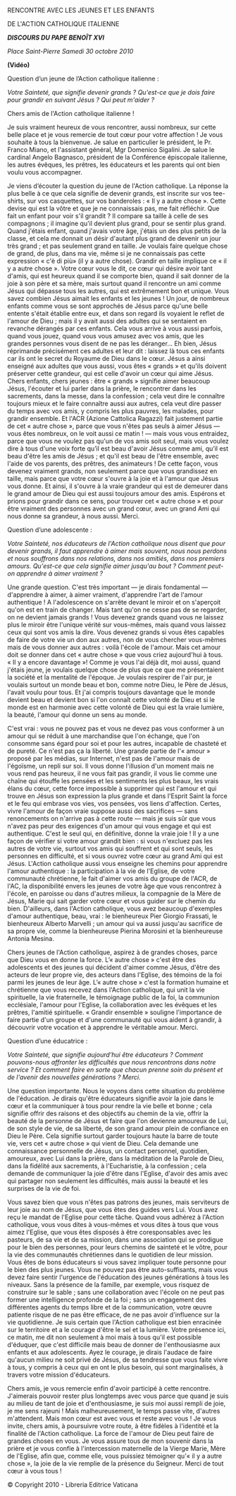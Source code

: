 RENCONTRE AVEC LES JEUNES ET LES ENFANTS

DE L'ACTION CATHOLIQUE ITALIENNE

***DISCOURS DU PAPE BENOÎT XVI***

*Place Saint-Pierre* *Samedi 30 octobre 2010*

**(Vidéo)**

Question d’un jeune de l’Action catholique italienne :

*Votre Sainteté, que signifie devenir grands ? Qu'est-ce que je dois faire pour grandir en suivant Jésus ? Qui peut m'aider ?*

Chers amis de l'Action catholique italienne !

Je suis vraiment heureux de vous rencontrer, aussi nombreux, sur cette belle place et je vous remercie de tout cœur pour votre affection ! Je vous souhaite à tous la bienvenue. Je salue en particulier le président, le Pr. Franco Miano, et l'assistant général, Mgr Domenico Sigalini. Je salue le cardinal Angelo Bagnasco, président de la Conférence épiscopale italienne, les autres évêques, les prêtres, les éducateurs et les parents qui ont bien voulu vous accompagner.

Je viens d’écouter la question du jeune de l'Action catholique. La réponse la plus belle à ce que cela signifie de devenir grands, est inscrite sur vos tee-shirts, sur vos casquettes, sur vos banderoles : « Il y a autre chose ». Cette devise qui est la vôtre et que je ne connaissais pas, me fait réfléchir. Que fait un enfant pour voir s'il grandit ? Il compare sa taille à celle de ses compagnons ; il imagine qu'il devient plus grand, pour se sentir plus grand. Quand j'étais enfant, quand j'avais votre âge, j'étais un des plus petits de la classe, et cela me donnait un désir d'autant plus grand de devenir un jour très grand ; et pas seulement grand en taille. Je voulais faire quelque chose de grand, de plus, dans ma vie, même si je ne connaissais pas cette expression « c'è di più» (il y a autre chose). Grandir en taille implique ce « il y a autre chose ». Votre cœur vous le dit, ce cœur qui désire avoir tant d'amis, qui est heureux quand il se comporte bien, quand il sait donner de la joie à son père et sa mère, mais surtout quand il rencontre un ami comme Jésus qui dépasse tous les autres, qui est extrêmement bon et unique. Vous savez combien Jésus aimait les enfants et les jeunes ! Un jour, de nombreux enfants comme vous se sont approchés de Jésus parce qu'une belle entente s'était établie entre eux, et dans son regard ils voyaient le reflet de l'amour de Dieu ; mais il y avait aussi des adultes qui se sentaient en revanche dérangés par ces enfants. Cela vous arrive à vous aussi parfois, quand vous jouez, quand vous vous amusez avec vos amis, que les grandes personnes vous disent de ne pas les déranger... Eh bien, Jésus réprimande précisément ces adultes et leur dit : laissez là tous ces enfants car ils ont le secret du Royaume de Dieu dans le cœur. Jésus a ainsi enseigné aux adultes que vous aussi, vous êtes « grands » et qu'ils doivent préserver cette grandeur, qui est celle d'avoir un cœur qui aime Jésus. Chers enfants, chers jeunes : être « grands » signifie aimer beaucoup Jésus, l'écouter et lui parler dans la prière, le rencontrer dans les sacrements, dans la messe, dans la confession ; cela veut dire le connaître toujours mieux et le faire connaître aussi aux autres, cela veut dire passer du temps avec vos amis, y compris les plus pauvres, les malades, pour grandir ensemble. Et l'ACR (Azione Cattolica Ragazzi) fait justement partie de cet « autre chose », parce que vous n'êtes pas seuls à aimer Jésus — vous êtes nombreux, on le voit aussi ce matin ! — mais vous vous entraidez, parce que vous ne voulez pas qu'un de vos amis soit seul, mais vous voulez dire à tous d'une voix forte qu’il est beau d'avoir Jésus comme ami, qu’il est beau d'être les amis de Jésus ; et qu'il est beau de l'être ensemble, avec l'aide de vos parents, des prêtres, des animateurs ! De cette façon, vous devenez vraiment grands, non seulement parce que vous grandissez en taille, mais parce que votre cœur s'ouvre à la joie et à l'amour que Jésus vous donne. Et ainsi, il s'ouvre à la vraie grandeur qui est de demeurer dans le grand amour de Dieu qui est aussi toujours amour des amis. Espérons et prions pour grandir dans ce sens, pour trouver cet « autre chose » et pour être vraiment des personnes avec un grand cœur, avec un grand Ami qui nous donne sa grandeur, à nous aussi. Merci.

Question d’une adolescente :

*Votre Sainteté, nos éducateurs de l'Action catholique nous disent que pour devenir grands, il faut apprendre à aimer mais souvent, nous nous perdons et nous souffrons dans nos relations, dans nos amitiés, dans nos premiers amours. Qu'est-ce que cela signifie aimer jusqu'au bout ? Comment peut-on apprendre à aimer vraiment ?*

Une grande question. C'est très important — je dirais fondamental — d'apprendre à aimer, à aimer vraiment, d'apprendre l'art de l'amour authentique ! A l'adolescence on s'arrête devant le miroir et on s'aperçoit qu'on est en train de changer. Mais tant qu'on ne cesse pas de se regarder, on ne devient jamais grands ! Vous devenez grands quand vous ne laissez plus le miroir être l'unique vérité sur vous-mêmes, mais quand vous laissez ceux qui sont vos amis la dire. Vous devenez grands si vous êtes capables de faire de votre vie un don aux autres, non de vous chercher vous-mêmes mais de vous donner aux autres : voilà l'école de l'amour. Mais cet amour doit se donner dans cet « autre chose » que vous criez aujourd'hui à tous. « Il y a encore davantage »! Comme je vous l'ai déjà dit, moi aussi, quand j'étais jeune, je voulais quelque chose de plus que ce que me présentaient la société et la mentalité de l'époque. Je voulais respirer de l'air pur, je voulais surtout un monde beau et bon, comme notre Dieu, le Père de Jésus, l'avait voulu pour tous. Et j'ai compris toujours davantage que le monde devient beau et devient bon si l'on connaît cette volonté de Dieu et si le monde est en harmonie avec cette volonté de Dieu qui est la vraie lumière, la beauté, l'amour qui donne un sens au monde.

C'est vrai : vous ne pouvez pas et vous ne devez pas vous conformer à un amour qui se réduit à une marchandise que l'on échange, que l'on consomme sans égard pour soi et pour les autres, incapable de chasteté et de pureté. Ce n'est pas ça la liberté. Une grande partie de l'« amour » proposé par les médias, sur Internet, n'est pas de l'amour mais de l'égoïsme, un repli sur soi. Il vous donne l'illusion d'un moment mais ne vous rend pas heureux, il ne vous fait pas grandir, il vous lie comme une chaîne qui étouffe les pensées et les sentiments les plus beaux, les vrais élans du cœur, cette force impossible à supprimer qui est l'amour et qui trouve en Jésus son expression la plus grande et dans l'Esprit Saint la force et le feu qui embrase vos vies, vos pensées, vos liens d'affection. Certes, vivre l'amour de façon vraie suppose aussi des sacrifices — sans renoncements on n'arrive pas à cette route — mais je suis sûr que vous n'avez pas peur des exigences d'un amour qui vous engage et qui est authentique. C'est le seul qui, en définitive, donne la vraie joie ! Il y a une façon de vérifier si votre amour grandit bien : si vous n'excluez pas les autres de votre vie, surtout vos amis qui souffrent et qui sont seuls, les personnes en difficulté, et si vous ouvrez votre cœur au grand Ami qui est Jésus. L'Action catholique aussi vous enseigne les chemins pour apprendre l'amour authentique : la participation à la vie de l'Eglise, de votre communauté chrétienne, le fait d'aimer vos amis du groupe de l'ACR, de l'AC, la disponibilité envers les jeunes de votre âge que vous rencontrez à l'école, en paroisse ou dans d'autres milieux, la compagnie de la Mère de Jésus, Marie qui sait garder votre cœur et vous guider sur le chemin du bien. D'ailleurs, dans l'Action catholique, vous avez beaucoup d'exemples d'amour authentique, beau, vrai : le bienheureux Pier Giorgio Frassati, le bienheureux Alberto Marvelli ; un amour qui va aussi jusqu'au sacrifice de sa propre vie, comme la bienheureuse Pierina Morosini et la bienheureuse Antonia Mesina.

Chers jeunes de l'Action catholique, aspirez à de grandes choses, parce que Dieu vous en donne la force. L’« autre chose » c'est être des adolescents et des jeunes qui décident d'aimer comme Jésus, d'être des acteurs de leur propre vie, des acteurs dans l'Eglise, des témoins de la foi parmi les jeunes de leur âge. L’« autre chose » c'est la formation humaine et chrétienne que vous recevez dans l'Action catholique, qui unit la vie spirituelle, la vie fraternelle, le témoignage public de la foi, la communion ecclésiale, l'amour pour l'Eglise, la collaboration avec les évêques et les prêtres, l'amitié spirituelle. « Grandir ensemble » souligne l'importance de faire partie d'un groupe et d'une communauté qui vous aident à grandir, à découvrir votre vocation et à apprendre le véritable amour. Merci.

Question d’une éducatrice :

*Votre Sainteté, que signifie aujourd'hui être éducateurs ? Comment pouvons-nous affronter les difficultés que nous rencontrons dans notre service ? Et comment faire en sorte que chacun prenne soin du présent et de l'avenir des nouvelles générations ? Merci.*

Une question importante. Nous le voyons dans cette situation du problème de l'éducation. Je dirais qu'être éducateurs signifie avoir la joie dans le cœur et la communiquer à tous pour rendre la vie belle et bonne ; cela signifie offrir des raisons et des objectifs au chemin de la vie, offrir la beauté de la personne de Jésus et faire que l'on devienne amoureux de Lui, de son style de vie, de sa liberté, de son grand amour plein de confiance en Dieu le Père. Cela signifie surtout garder toujours haute la barre de toute vie, vers cet « autre chose » qui vient de Dieu. Cela demande une connaissance personnelle de Jésus, un contact personnel, quotidien, amoureux, avec Lui dans la prière, dans la méditation de la Parole de Dieu, dans la fidélité aux sacrements, à l'Eucharistie, à la confession ; cela demande de communiquer la joie d'être dans l'Eglise, d'avoir des amis avec qui partager non seulement les difficultés, mais aussi la beauté et les surprises de la vie de foi.

Vous savez bien que vous n'êtes pas patrons des jeunes, mais serviteurs de leur joie au nom de Jésus, que vous êtes des guides vers Lui. Vous avez reçu le mandat de l'Eglise pour cette tâche. Quand vous adhérez à l'Action catholique, vous vous dites à vous-mêmes et vous dites à tous que vous aimez l'Eglise, que vous êtes disposés à être coresponsables avec les pasteurs, de sa vie et de sa mission, dans une association qui se prodigue pour le bien des personnes, pour leurs chemins de sainteté et le vôtre, pour la vie des communautés chrétiennes dans le quotidien de leur mission. Vous êtes de bons éducateurs si vous savez impliquer toute personne pour le bien des plus jeunes. Vous ne pouvez pas être auto-suffisants, mais vous devez faire sentir l'urgence de l'éducation des jeunes générations à tous les niveaux. Sans la présence de la famille, par exemple, vous risquez de construire sur le sable ; sans une collaboration avec l'école on ne peut pas former une intelligence profonde de la foi ; sans un engagement des différentes agents du temps libre et de la communication, votre œuvre patiente risque de ne pas être efficace, de ne pas avoir d'influence sur la vie quotidienne. Je suis certain que l'Action catholique est bien enracinée sur le territoire et a le courage d'être le sel et la lumière. Votre présence ici, ce matin, me dit non seulement à moi mais à tous qu'il est possible d'éduquer, que c'est difficile mais beau de donner de l'enthousiasme aux enfants et aux adolescents. Ayez le courage, je dirais l'audace de faire qu'aucun milieu ne soit privé de Jésus, de sa tendresse que vous faite vivre à tous, y compris à ceux qui en ont le plus besoin, qui sont marginalisés, à travers votre mission d'éducateurs.

Chers amis, je vous remercie enfin d'avoir participé à cette rencontre. J'aimerais pouvoir rester plus longtemps avec vous parce que quand je suis au milieu de tant de joie et d'enthousiasme, je suis moi aussi rempli de joie, je me sens rajeuni ! Mais malheureusement, le temps passe vite, d'autres m'attendent. Mais mon cœur est avec vous et reste avec vous ! Je vous invite, chers amis, à poursuivre votre route, à être fidèles à l'identité et la finalité de l'Action catholique. La force de l'amour de Dieu peut faire de grandes choses en vous. Je vous assure tous de mon souvenir dans la prière et je vous confie à l'intercession maternelle de la Vierge Marie, Mère de l'Eglise, afin que, comme elle, vous puissiez témoigner qu'« il y a autre chose », la joie de la vie remplie de la présence du Seigneur. Merci de tout cœur à vous tous !

© Copyright 2010 - Libreria Editrice Vaticana
